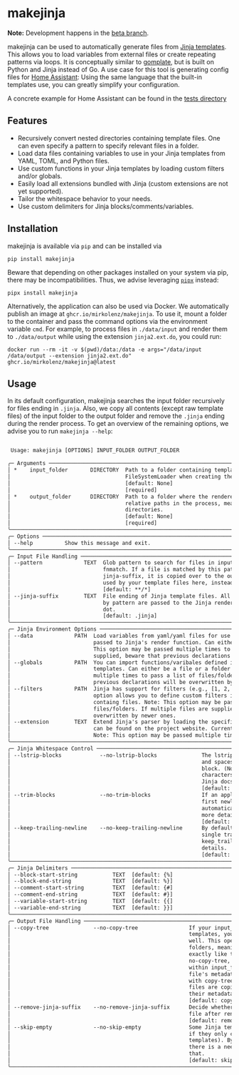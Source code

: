 # makejinja

**Note:** Development happens in the [beta branch](https://github.com/mirkolenz/makejinja/tree/beta).

makejinja can be used to automatically generate files from [Jinja templates](https://jinja.palletsprojects.com/en/3.1.x/templates/).
This allows you to load variables from external files or create repeating patterns via loops.
It is conceptually similar to [gomplate](https://github.com/hairyhenderson/gomplate), but is built on Python and Jinja instead of Go.
A use case for this tool is generating config files for [Home Assistant](https://www.home-assistant.io/):
Using the same language that the built-in templates use, you can greatly simplify your configuration.

A concrete example for Home Assistant can be found in the [tests directory](./tests/data)

## Features

- Recursively convert nested directories containing template files. One can even specify a pattern to specify relevant files in a folder.
- Load data files containing variables to use in your Jinja templates from YAML, TOML, and Python files.
- Use custom functions in your Jinja templates by loading custom filters and/or globals.
- Easily load all extensions bundled with Jinja (custom extensions are not yet supported).
- Tailor the whitespace behavior to your needs.
- Use custom delimiters for Jinja blocks/comments/variables.

## Installation

makejinja is available via `pip` and can be installed via

`pip install makejinja`

Beware that depending on other packages installed on your system via pip, there may be incompatibilities.
Thus, we advise leveraging [`pipx`](https://github.com/pypa/pipx) instead:

`pipx install makejinja`

Alternatively, the application can also be used via Docker.
We automatically publish an image at `ghcr.io/mirkolenz/makejinja`.
To use it, mount a folder to the container and pass the command options via the environment variable `cmd`.
For example, to process files in `./data/input` and render them to `./data/output` while using the extension `jinja2.ext.do`, you could run:

`docker run --rm -it -v $(pwd)/data:/data -e args="/data/input /data/output --extension jinja2.ext.do" ghcr.io/mirkolenz/makejinja@latest`

## Usage

In its default configuration, makejinja searches the input folder recursively for files ending in `.jinja`.
Also, we copy all contents (except raw template files) of the input folder to the output folder and remove the `.jinja` ending during the render process.
To get an overview of the remaining options, we advise you to run `makejinja --help`:

<!-- echo -e "\n```txt\n$(COLUMNS=120 poetry run makejinja --help)\n```" >> README.md -->

```txt

 Usage: makejinja [OPTIONS] INPUT_FOLDER OUTPUT_FOLDER

╭─ Arguments ──────────────────────────────────────────────────────────────────────────────────────────────────────────╮
│ *    input_folder       DIRECTORY  Path to a folder containing template files. It is passed to Jinja's               │
│                                    FileSystemLoader when creating the environment.                                   │
│                                    [default: None]                                                                   │
│                                    [required]                                                                        │
│ *    output_folder      DIRECTORY  Path to a folder where the rendered templates are stored. makejinja preserves the │
│                                    relative paths in the process, meaning that you can even use it on nested         │
│                                    directories.                                                                      │
│                                    [default: None]                                                                   │
│                                    [required]                                                                        │
╰──────────────────────────────────────────────────────────────────────────────────────────────────────────────────────╯
╭─ Options ────────────────────────────────────────────────────────────────────────────────────────────────────────────╮
│ --help          Show this message and exit.                                                                          │
╰──────────────────────────────────────────────────────────────────────────────────────────────────────────────────────╯
╭─ Input File Handling ────────────────────────────────────────────────────────────────────────────────────────────────╮
│ --pattern             TEXT  Glob pattern to search for files in input_folder. Accepts all pattern supported by       │
│                             fnmatch. If a file is matched by this pattern and does not end with the specified        │
│                             jinja-suffix, it is copied over to the output_folder. Note: Do not add a special suffix  │
│                             used by your template files here, instead use the jinja-suffix option.                   │
│                             [default: **/*]                                                                          │
│ --jinja-suffix        TEXT  File ending of Jinja template files. All files with this suffix in input_folder matched  │
│                             by pattern are passed to the Jinja renderer. Note: Should be provided with the leading   │
│                             dot.                                                                                     │
│                             [default: .jinja]                                                                        │
╰──────────────────────────────────────────────────────────────────────────────────────────────────────────────────────╯
╭─ Jinja Environment Options ──────────────────────────────────────────────────────────────────────────────────────────╮
│ --data             PATH  Load variables from yaml/yaml files for use in your Jinja templates. The defintions are     │
│                          passed to Jinja's render function. Can either be a file or a folder containg files. Note:   │
│                          This option may be passed multiple times to pass a list of values. If multiple files are    │
│                          supplied, beware that previous declarations will be overwritten by newer ones.              │
│ --globals          PATH  You can import functions/varibales defined in .py files to use them in your Jinja           │
│                          templates. Can either be a file or a folder containg files. Note: This option may be passed │
│                          multiple times to pass a list of files/folders. If multiple files are supplied, beware that │
│                          previous declarations will be overwritten by newer ones.                                    │
│ --filters          PATH  Jinja has support for filters (e.g., [1, 2, 3] | length) to easily call functions. This     │
│                          option allows you to define custom filters in .py files. Can either be a file or a folder   │
│                          containg files. Note: This option may be passed multiple times to pass a list of            │
│                          files/folders. If multiple files are supplied, beware that previous declarations will be    │
│                          overwritten by newer ones.                                                                  │
│ --extension        TEXT  Extend Jinja's parser by loading the specified extensions. An overview of the built-in ones │
│                          can be found on the project website. Currently, only those built-in filters are allowed.    │
│                          Note: This option may be passed multiple times to pass a list of values.                    │
╰──────────────────────────────────────────────────────────────────────────────────────────────────────────────────────╯
╭─ Jinja Whitespace Control ───────────────────────────────────────────────────────────────────────────────────────────╮
│ --lstrip-blocks            --no-lstrip-blocks              The lstrip_blocks option can also be set to strip tabs    │
│                                                            and spaces from the beginning of a line to the start of a │
│                                                            block. (Nothing will be stripped if there are other       │
│                                                            characters before the start of the block.) Refer to the   │
│                                                            Jinja docs for more details.                              │
│                                                            [default: lstrip-blocks]                                  │
│ --trim-blocks              --no-trim-blocks                If an application configures Jinja to trim_blocks, the    │
│                                                            first newline after a template tag is removed             │
│                                                            automatically (like in PHP). Refer to the Jinja docs for  │
│                                                            more details.                                             │
│                                                            [default: trim-blocks]                                    │
│ --keep-trailing-newline    --no-keep-trailing-newline      By default, Jinja also removes trailing newlines. To keep │
│                                                            single trailing newlines, configure Jinja to              │
│                                                            keep_trailing_newline. Refer to the Jinja docs for more   │
│                                                            details.                                                  │
│                                                            [default: no-keep-trailing-newline]                       │
╰──────────────────────────────────────────────────────────────────────────────────────────────────────────────────────╯
╭─ Jinja Delimiters ───────────────────────────────────────────────────────────────────────────────────────────────────╮
│ --block-start-string           TEXT  [default: {%]                                                                   │
│ --block-end-string             TEXT  [default: %}]                                                                   │
│ --comment-start-string         TEXT  [default: {#]                                                                   │
│ --comment-end-string           TEXT  [default: #}]                                                                   │
│ --variable-start-string        TEXT  [default: {{]                                                                   │
│ --variable-end-string          TEXT  [default: }}]                                                                   │
╰──────────────────────────────────────────────────────────────────────────────────────────────────────────────────────╯
╭─ Output File Handling ───────────────────────────────────────────────────────────────────────────────────────────────╮
│ --copy-tree              --no-copy-tree                If your input_folder containes additional files besides Jinja │
│                                                        templates, you may want to copy them to output_folder as      │
│                                                        well. This operation maintains the metadata of all files and  │
│                                                        folders, meaning that tools like rsync will treat them        │
│                                                        exactly like the original ones. Note: Even if set to          │
│                                                        no-copy-tree, files that are matched by your provided pattern │
│                                                        within input_folder are still copied over. In both cases, a   │
│                                                        file's metadata is untouched. The main difference is that     │
│                                                        with copy-tree, folders keep their metadata while matched     │
│                                                        files are copied to newly-created subfolders that differ in   │
│                                                        their metadata.                                               │
│                                                        [default: copy-tree]                                          │
│ --remove-jinja-suffix    --no-remove-jinja-suffix      Decide whether the specified jinja-suffix is removed from the │
│                                                        file after rendering.                                         │
│                                                        [default: remove-jinja-suffix]                                │
│ --skip-empty             --no-skip-empty               Some Jinja template files may be empty after rendering (e.g., │
│                                                        if they only contain macros that are imported by other        │
│                                                        templates). By default, we do not copy such empty files. If   │
│                                                        there is a need to have them available anyway, you can adjust │
│                                                        that.                                                         │
│                                                        [default: skip-empty]                                         │
╰──────────────────────────────────────────────────────────────────────────────────────────────────────────────────────╯
```
